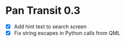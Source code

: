 Pan Transit 0.3
===============

* [x] Add hint text to search screen
* [x] Fix string escapes in Python calls from QML
